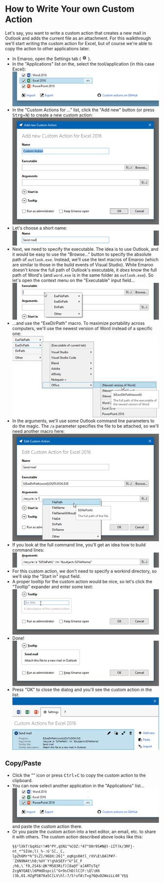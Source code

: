 How to Write Your own Custom Action
===
Let's say, you want to write a custom action that creates a new mail in Outlook and adds the current file as an attachment. For this walkthrough we'll start writing the custom action for Excel, but of course we're able to copy the action to other applications later.

* In Emaroo, open the Settings tab ( ![](_images/ConfigTabIcon.png) ).
* In the "Applications" list on the, select the tool/application (in this case Excel):  
  ![](_images/CustomAction_SelectApplication.png)
* In the "Custom Actions for ..." list, click the "Add new" button (or press <kbd>Strg</kbd>+<kbd>N</kbd>) to create a new custom action:  
  ![](_images\CustomAction_Example1.png)
* Let's choose a short name:  
  ![](_images\CustomAction_Example2.png)
* Next, we need to specify the executable. The idea is to use Outlook, and it would be easy to use the "Browse..." button to specify the absolute path of `outlook.exe`. Instead, we'll use the text macros of Emaroo (which are similar to those in the build events of Visual Studio). While Emaroo doesn't know the full path of Outlook's executable, it _does_ know the full path of Word's (and `word.exe` is in the same folder as `outlook.exe`). So let's open the context menu on the "Executable" input field...  
  ![](_images\CustomAction_Example3.png)
* ...and use the "ExeDirPath" macro. To maximize portability across computers, we'll use the newest version of Word instead of a specific one:  
  ![](_images\CustomAction_Example4.png)
* In the arguments, we'll use some Outlook command line parameters to do the magic. The `/a` parameter specifies the file to be attached, so we'll need another macro here:  
  ![](_images\CustomAction_Example5.png)
* If you look at the full command line, you'll get an idea how to build command lines:  
  ![](_images\CustomAction_Example6.png)
* For this custom action, we don't need to specify a workind directory, so we'll skip the "Start in" input field.  
* A proper tooltip for the custom action would be nice, so let's click the "Tooltip" expander and enter some text:  
  ![](_images\CustomAction_Example7.png)
* Done!  
  ![](_images\CustomAction_Example8.png)
* Press "OK" to close the dialog and you'll see the custom action in the list:
  ![](_images\CustomAction_AfterPasting.png)

Copy/Paste
---
* Click the "" icon or press <kbd>Ctrl</kbd>+<kbd>C</kbd> to copy the custom action to the clipboard.
* You can now select another application in the "Applications" list...  
  ![](_images\CustomAction_SelectAnotherApplication.png)  
  and paste the custom action there.
* Or you paste the custom action into a text editor, an email, etc. to share it with others. The custom action described above looks like this:  
  ```
  §§²lXkT!$qXGz!!#0°PY,qSN1"%COZ:³47"O0r9S#N@)-iIT)k/3RFj-nt_*^SIUe;l(_%-:G'S[,_C,
  lpZh6Mr*h^S\Z]/96DX:26]"_oqKgs0Atl_rXV\E\8AlP#7-`ZXN9N4t\h0;%UY`Y!g%k5EFr°U"1C_F
  ;h6,\`f0,2S4$:@K³MSO3Rif)[8a@f'a[ARTsTq?ZcgNYQAE\l6PHdDspcil"G+9sChD)lC[F:\Ql\K6
  (3b,O1.HZgPSB78a5C[LV\hl:7/5!ufA\T=g76@uO2WaiLL40`V§§
  ```